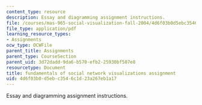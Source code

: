 ```yaml
---
content_type: resource
description: Essay and diagramming assignment instructions.
file: /courses/mas-965-social-visualization-fall-2004/4d6f03b0d5ebc3546c1d23a267eb1a17_assn1.pdf
file_type: application/pdf
learning_resource_types:
- Assignments
ocw_type: OCWFile
parent_title: Assignments
parent_type: CourseSection
parent_uid: 3d72dadd-9da6-b570-efb2-25930bf507e8
resourcetype: Document
title: fundamentals of social network visualizations assignment
uid: 4d6f03b0-d5eb-c354-6c1d-23a267eb1a17
---
```

Essay and diagramming assignment instructions.

